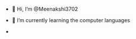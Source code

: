 - 👋 Hi, I’m @Meenakshi3702

- 🌱 I’m currently learning the computer languages 
-

<!---
Meenakshi3702/Meenakshi3702 is a ✨ special ✨ repository because its `README.md` (this file) appears on your GitHub profile.
You can click the Preview link to take a look at your changes.
--->
